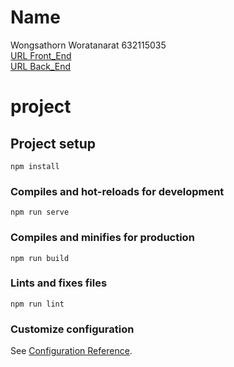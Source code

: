 # Name
Wongsathorn Woratanarat 632115035 <br>
[URL Front_End](https://github.com/Wongsathorn632115035/Project_953481_Frontend) <br>
[URL Back_End](https://github.com/Wongsathorn632115035/Project_953481_Backend)

# project

## Project setup
```
npm install
```

### Compiles and hot-reloads for development
```
npm run serve
```

### Compiles and minifies for production
```
npm run build
```

### Lints and fixes files
```
npm run lint
```

### Customize configuration
See [Configuration Reference](https://cli.vuejs.org/config/).
